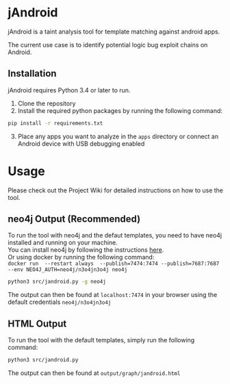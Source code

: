 # jAndroid

jAndroid is a taint analysis tool for template matching against android apps.

The current use case is to identify potential logic bug exploit chains on Android.

## Installation

jAndroid requires Python 3.4 or later to run.

1. Clone the repository
2. Install the required python packages by running the following command:
```bash
pip install -r requirements.txt
```
3. Place any apps you want to analyze in the `apps` directory or connect an Android device with USB debugging enabled


# Usage
Please check out the Project Wiki for detailed instructions on how to use the tool.


## neo4j Output (Recommended)
To run the tool with neo4j and the defaut templates, you need to have neo4j installed and running on your machine.   
You can install neo4j by following the instructions [here](https://neo4j.com/docs/operations-manual/current/installation/).   
Or using docker by running the following command:  
`docker run  --restart always  --publish=7474:7474 --publish=7687:7687  --env NEO4J_AUTH=neo4j/n3o4jn3o4j neo4j`

```bash
python3 src/jandroid.py -g neo4j
```
The output can then be found at `localhost:7474` in your browser using the default credentials `neo4j/n3o4jn3o4j`

## HTML Output
To run the tool with the default templates, simply run the following command:

```bash
python3 src/jandroid.py
```

The output can then be found at `output/graph/jandroid.html`